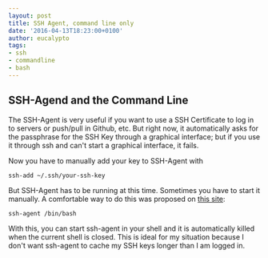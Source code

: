 ```yaml
---
layout: post
title: SSH Agent, command line only
date: '2016-04-13T18:23:00+0100'
author: eucalypto
tags:
- ssh
- commandline
- bash
---
```


SSH-Agend and the Command Line
------------------------------

The SSH-Agent is very useful if you want to use a SSH Certificate to log
in to servers or push/pull in Github, etc. But right now, it
automatically asks for the passphrase for the SSH Key through a
graphical interface; but if you use it through ssh and can't start a
graphical interface, it fails.

Now you have to manually add your key to SSH-Agent with

```
ssh-add ~/.ssh/your-ssh-key
```

But SSH-Agent has to be running at this time. Sometimes you have to
start it manually. A comfortable way to do this was proposed on [this
site][servfault]:

```
ssh-agent /bin/bash
```

With this, you can start ssh-agent in your shell and it is automatically
killed when the current shell is closed. This is ideal for my situation
because I don't want ssh-agent to cache my SSH keys longer than I am
logged in.


[servfault]: http://serverfault.com/questions/593040/ssh-agent-needs-to-start-each-time-on-my-server
